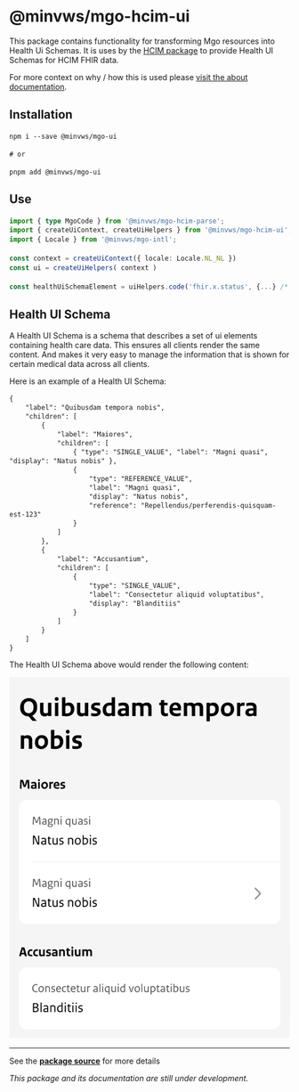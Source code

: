# @minvws/mgo-hcim-ui

This package contains functionality for transforming Mgo resources into Health Ui Schemas. It is uses by the [HCIM package][packages-hcim] to provide Health UI Schemas for HCIM FHIR data.

For more context on why / how this is used please [visit the about documentation][about-hcim-ui].

## Installation

```shell
npm i --save @minvws/mgo-ui

# or

pnpm add @minvws/mgo-ui
```

## Use

```typescript
import { type MgoCode } from '@minvws/mgo-hcim-parse';
import { createUiContext, createUiHelpers } from '@minvws/mgo-hcim-ui';
import { Locale } from '@minvws/mgo-intl';

const context = createUiContext({ locale: Locale.NL_NL })
const ui = createUiHelpers( context )

const healthUiSchemaElement = uiHelpers.code('fhir.x.status', {...} /* MgoCode */ );
```

## Health UI Schema

A Health UI Schema is a schema that describes a set of ui elements containing health care data. This ensures all clients render the same content. And makes it very easy to manage the information that is shown for certain medical data across all clients.

Here is an example of a Health UI Schema:

```
{
    "label": "Quibusdam tempora nobis",
    "children": [
        {
            "label": "Maiores",
            "children": [
                { "type": "SINGLE_VALUE", "label": "Magni quasi", "display": "Natus nobis" },
                {
                    "type": "REFERENCE_VALUE",
                    "label": "Magni quasi",
                    "display": "Natus nobis",
                    "reference": "Repellendus/perferendis-quisquam-est-123"
                }
            ]
        },
        {
            "label": "Accusantium",
            "children": [
                {
                    "type": "SINGLE_VALUE",
                    "label": "Consectetur aliquid voluptatibus",
                    "display": "Blanditiis"
                }
            ]
        }
    ]
}
```

The Health UI Schema above would render the following content:

![An example Health UI Schema](health-ui-schema.png 'Health UI Schema example')

<hr>

See the **[package source][source]** for more details

_This package and its documentation are still under development._

[about-hcim-ui]: https://github.com/minvws/nl-mgo-app-web/blob/main/docs/about.md#from-hcim-to-ui
[source]: https://github.com/minvws/nl-mgo-app-web/tree/main/packages/hcim-ui
[packages-hcim]: https://github.com/minvws/nl-mgo-app-web/tree/main/packages/hcim

